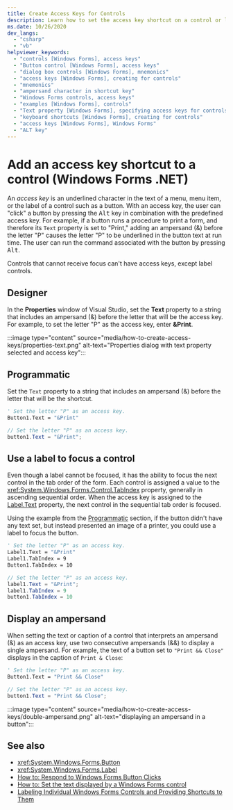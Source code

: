 ```yaml
---
title: Create Access Keys for Controls
description: Learn how to set the access key shortcut on a control or label in Windows Forms for .NET.
ms.date: 10/26/2020
dev_langs:
  - "csharp"
  - "vb"
helpviewer_keywords:
  - "controls [Windows Forms], access keys"
  - "Button control [Windows Forms], access keys"
  - "dialog box controls [Windows Forms], mnemonics"
  - "access keys [Windows Forms], creating for controls"
  - "mnemonics"
  - "ampersand character in shortcut key"
  - "Windows Forms controls, access keys"
  - "examples [Windows Forms], controls"
  - "Text property [Windows Forms], specifying access keys for controls"
  - "keyboard shortcuts [Windows Forms], creating for controls"
  - "access keys [Windows Forms], Windows Forms"
  - "ALT key"
---
```


# Add an access key shortcut to a control (Windows Forms .NET)

An *access key* is an underlined character in the text of a menu, menu item, or the label of a control such as a button. With an access key, the user can "click" a button by pressing the <kbd>Alt</kbd> key in combination with the predefined access key. For example, if a button runs a procedure to print a form, and therefore its `Text` property is set to "Print," adding an ampersand (&) before the letter "P" causes the letter "P" to be underlined in the button text at run time. The user can run the command associated with the button by pressing <kbd>Alt</kbd>.

Controls that cannot receive focus can't have access keys, except label controls.

## Designer

In the **Properties** window of Visual Studio, set the **Text** property to a string that includes an ampersand (&) before the letter that will be the access key. For example, to set the letter "P" as the access key, enter **&Print**.

:::image type="content" source="media/how-to-create-access-keys/properties-text.png" alt-text="Properties dialog with text property selected and access key":::

## Programmatic

Set the `Text` property to a string that includes an ampersand (&) before the letter that will be the shortcut.

```vb
' Set the letter "P" as an access key.
Button1.Text = "&Print"
```

```csharp
// Set the letter "P" as an access key.
button1.Text = "&Print";
```

## Use a label to focus a control

Even though a label cannot be focused, it has the ability to focus the next control in the tab order of the form. Each control is assigned a value to the <xref:System.Windows.Forms.Control.TabIndex> property, generally in ascending sequential order. When the access key is assigned to the [Label.Text](xref:System.Windows.Forms.Label.Text) property, the next control in the sequential tab order is focused.

Using the example from the [Programmatic](#programmatic) section, if the button didn't have any text set, but instead presented an image of a printer, you could use a label to focus the button.

```vb
' Set the letter "P" as an access key.
Label1.Text = "&Print"
Label1.TabIndex = 9
Button1.TabIndex = 10
```

```csharp
// Set the letter "P" as an access key.
label1.Text = "&Print";
label1.TabIndex = 9
button1.TabIndex = 10
```

## Display an ampersand

When setting the text or caption of a control that interprets an ampersand (&) as an access key, use two consecutive ampersands (&&) to display a single ampersand. For example, the text of a button set to `"Print && Close"` displays in the caption of `Print & Close`:

```vb
' Set the letter "P" as an access key.
Button1.Text = "Print && Close"
```

```csharp
// Set the letter "P" as an access key.
button1.Text = "Print && Close";
```

:::image type="content" source="media/how-to-create-access-keys/double-ampersand.png" alt-text="displaying an ampersand in a button":::

## See also

- <xref:System.Windows.Forms.Button>
- <xref:System.Windows.Forms.Label>
- [How to: Respond to Windows Forms Button Clicks](how-to-respond-to-windows-forms-button-clicks.md)
- [How to: Set the text displayed by a Windows Forms control](how-to-set-the-display-text.md)
- [Labeling Individual Windows Forms Controls and Providing Shortcuts to Them](labeling-individual-windows-forms-controls-and-providing-shortcuts-to-them.md)
